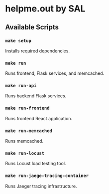 # helpme.out by SAL

## Available Scripts
 
### `make setup` 

Installs required dependencies.

### `make run`

Runs frontend, Flask services, and memcached.

### `make run-api`

Runs backend Flask services.

### `make run-frontend`

Runs frontend React application.

### `make run-memcached`

Runs memcached.

### `make run-locust`

Runs Locust load testing tool.

### `make run-jaege-tracing-container`

Runs Jaeger tracing infrastructure.
